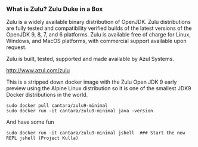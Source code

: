 ### What is Zulu? Zulu Duke in a Box

Zulu is a widely available binary distribution of OpenJDK. Zulu distributions are fully tested and compatibility verified builds of the latest versions of the OpenJDK 9, 8, 7, and 6 platforms. Zulu is available free of charge for Linux, Windows, and MacOS platforms, with commercial support available upon request.

Zulu is built, tested, supported and made available by Azul Systems.

http://www.azul.com/zulu

This is a stripped down docker image with the Zulu Open JDK 9 early preview using the Alpine Linux distribution so it is one of the smallest JDK9 Docker distributions in the world.


```
sudo docker pull cantara/zulu9-minimal
sudo docker run -it cantara/zulu9-minimal java -version
```
 And have some fun

```
sudo docker run -it cantara/zulu9-minimal jshell  ### Start the new REPL jshell (Project Kulla)
```
